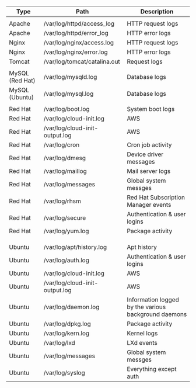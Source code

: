 | Type            | Path                            | Description                                          |
|-----------------|---------------------------------|------------------------------------------------------|
|                 |                                 |                                                      |
| Apache          | /var/log/httpd/access_log       | HTTP request logs                                    |
| Apache          | /var/log/httpd/error_log        | HTTP error logs                                      |
| Nginx           | /var/log/nginx/access.log       | HTTP request logs                                    |
| Nginx           | /var/log/nginx/error.log        | HTTP error logs                                      |
| Tomcat          | /var/log/tomcat/catalina.out    | Request logs                                         |
|                 |                                 |                                                      |
| MySQL (Red Hat) | /var/log/mysqld.log             | Database logs                                        |
| MySQL (Ubuntu)  | /var/log/mysql.log              | Database logs                                        |
|                 |                                 |                                                      |
| Red Hat         | /var/log/boot.log               | System boot logs                                     |
| Red Hat         | /var/log/cloud-init.log         | AWS                                                  |
| Red Hat         | /var/log/cloud-init-output.log  | AWS                                                  |
| Red Hat         | /var/log/cron                   | Cron job activity                                    |
| Red Hat         | /var/log/dmesg                  | Device driver messages                               |
| Red Hat         | /var/log/maillog                | Mail server logs                                     |
| Red Hat         | /var/log/messages               | Global system messges                                |
| Red Hat         | /var/log/rhsm                   | Red Hat Subscription Manager events                  |
| Red Hat         | /var/log/secure                 | Authentication & user logins                         |
| Red Hat         | /var/log/yum.log                | Package activity                                     |
|                 |                                 |                                                      |
|                 |                                 |                                                      |
|                 |                                 |                                                      |
| Ubuntu          | /var/log/apt/history.log        | Apt history                                          |
| Ubuntu          | /var/log/auth.log               | Authentication & user logins                         |
| Ubuntu          | /var/log/cloud-init.log         | AWS                                                  |
| Ubuntu          | /var/log/cloud-init-output.log  | AWS                                                  |
| Ubuntu          | /var/log/daemon.log             | Information logged by the various background daemons |
| Ubuntu          | /var/log/dpkg.log               | Package activity                                     |
| Ubuntu          | /var/log/kern.log               | Kernel logs                                          |
| Ubuntu          | /var/log/lxd                    | LXd events                                           |
| Ubuntu          | /var/log/messages               | Global system messges                                |
| Ubuntu          | /var/log/syslog                 | Everything except auth                               |
